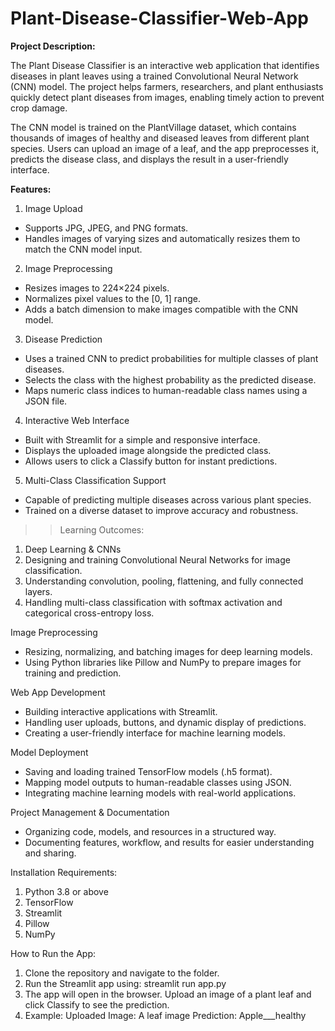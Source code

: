 # Plant-Disease-Classifier-Web-App

**Project Description:**

The Plant Disease Classifier is an interactive web application that identifies diseases in plant leaves using a trained Convolutional Neural Network (CNN) model. The project helps farmers, researchers, and plant enthusiasts quickly detect plant diseases from images, enabling timely action to prevent crop damage.

The CNN model is trained on the PlantVillage dataset, which contains thousands of images of healthy and diseased leaves from different plant species. Users can upload an image of a leaf, and the app preprocesses it, predicts the disease class, and displays the result in a user-friendly interface.

**Features:**
1. Image Upload
- Supports JPG, JPEG, and PNG formats.
- Handles images of varying sizes and automatically resizes them to match the CNN model input.

2. Image Preprocessing

- Resizes images to 224×224 pixels.
- Normalizes pixel values to the [0, 1] range.
- Adds a batch dimension to make images compatible with the CNN model.

3. Disease Prediction
- Uses a trained CNN to predict probabilities for multiple classes of plant diseases.
- Selects the class with the highest probability as the predicted disease.
- Maps numeric class indices to human-readable class names using a JSON file.

4. Interactive Web Interface

- Built with Streamlit for a simple and responsive interface.
- Displays the uploaded image alongside the predicted class.
- Allows users to click a Classify button for instant predictions.

5. Multi-Class Classification Support
- Capable of predicting multiple diseases across various plant species.
- Trained on a diverse dataset to improve accuracy and robustness.

>> Learning Outcomes:

1. Deep Learning & CNNs
2. Designing and training Convolutional Neural Networks for image classification.
3. Understanding convolution, pooling, flattening, and fully connected layers.
4. Handling multi-class classification with softmax activation and categorical cross-entropy loss.

Image Preprocessing
- Resizing, normalizing, and batching images for deep learning models.
- Using Python libraries like Pillow and NumPy to prepare images for training and prediction.

Web App Development
- Building interactive applications with Streamlit.
- Handling user uploads, buttons, and dynamic display of predictions.
- Creating a user-friendly interface for machine learning models.

Model Deployment
- Saving and loading trained TensorFlow models (.h5 format).
- Mapping model outputs to human-readable classes using JSON.
- Integrating machine learning models with real-world applications.

Project Management & Documentation
- Organizing code, models, and resources in a structured way.
- Documenting features, workflow, and results for easier understanding and sharing.

Installation Requirements:

1. Python 3.8 or above
2. TensorFlow
3. Streamlit
4. Pillow
5. NumPy

How to Run the App:

1. Clone the repository and navigate to the folder.
2. Run the Streamlit app using: streamlit run app.py
3. The app will open in the browser. Upload an image of a plant leaf and click Classify to see the prediction.
4. Example:
Uploaded Image: A leaf image
Prediction: Apple___healthy




